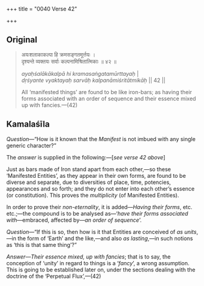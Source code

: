 +++
title = "0040 Verse 42"

+++
## Original 
>
> अयःशलाकाकल्पा हि क्रमसङ्गतमूर्त्तयः ।  
> दृश्यन्ते व्यक्तयः सर्वाः कल्पनामिश्रितात्मिकाः ॥ ४२ ॥ 
>
> *ayaḥśalākākalpā hi kramasaṅgatamūrttayaḥ* \|  
> *dṛśyante vyaktayaḥ sarvāḥ kalpanāmiśritātmikāḥ* \|\| 42 \|\| 
>
> All ‘manifested things’ are found to be like iron-bars; as having their forms associated with an order of sequence and their essence mixed up with fancies.—(42)



## Kamalaśīla

*Question*—“How is it known that the *Manifest* is not imbued with any single generic character?”

The *answer* is supplied in the following:—[*see verse 42 above*]

Just as bars made of Iron stand apart from each other,—so these ‘Manifested Entities’, as they appear in their own forms, are found to be diverse and separate, due to diversities of place, time, potencies, appearances and so forth; and they do not enter into each other’s essence (or constitution). This proves the *multiplicity* (of Manifested Entities).

In order to prove their *non-eternality*, it is added—*Having their forms*, etc. etc.;—the compound is to be analysed as—‘*have their forms associated with*—embraced, affected by—*an order of sequence*’.

*Question*—“If this is so, then how is it that Entities are conceived of *as units*,—in the form of ‘Earth’ and the like,—and also *as lasting*,—in such notions as ‘this is that same thing’?”

*Answer*—*Their essence mixed, up with fancies*; that is to say, the conception of ‘unity’ in regard to things is a ‘*fancy*’, a wrong assumption. This is going to be established later on, under the sections dealing with the doctrine of the ‘Perpetual Flux’,—(42)


